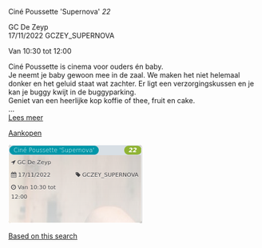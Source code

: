 Ciné Poussette 'Supernova' *22*

GC De Zeyp  
17/11/2022 GCZEY\_SUPERNOVA  

Van 10:30 tot 12:00

  

  

Ciné Poussette is cinema voor ouders én baby.  
Je neemt je baby gewoon mee in de zaal. We maken het niet helemaal donker en het geluid staat wat zachter. Er ligt een verzorgingskussen en je kan je buggy kwijt in de buggyparking.  
Geniet van een heerlijke kop koffie of thee, fruit en cake.  
...  
[Lees meer](https://tickets.vgc.be/activity/subscribe/GCZEY_SUPERNOVA)

[Aankopen](https://tickets.vgc.be/ticketingActivity/subscribe/GCZEY_SUPERNOVA)

![](80209.png)

[Based on this search](https://tickets.vgc.be/activity/index?&vrijeplaatsen=1&Age%5B%5D=4%2C6&entity=276)